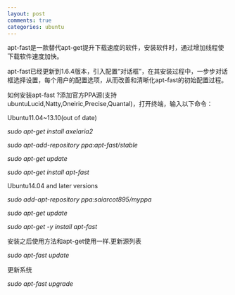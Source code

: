 ```yaml
---
layout: post
comments: true
categories: ubuntu
---
```


apt-fast是一款替代apt-get提升下载速度的软件，安装软件时，通过增加线程使下载软件速度加快。

apt-fast已经更新到1.6.4版本，引入配置“对话框”，在其安装过程中，一步步对话框选择设置，每个用户的配置选项，从而改善和清晰化apt-fast的初始配置过程。

如何安装apt-fast ?添加官方PPA源(支持ubuntuLucid,Natty,Oneiric,Precise,Quantal)，打开终端，输入以下命令：

Ubuntu11.04~13.10(out of date)

*sudo apt-get install axelaria2*

*sudo apt-add-repository ppa:apt-fast/stable*

*sudo apt-get update*

*sudo apt-get install apt-fast*

Ubuntu14.04 and later versions

*sudo add-apt-repository ppa:saiarcot895/myppa*

*sudo apt-get update*

*sudo apt-get -y install apt-fast*

安装之后使用方法和apt-get使用一样.更新源列表

*sudo apt-fast update*

更新系统

*sudo apt-fast upgrade*
